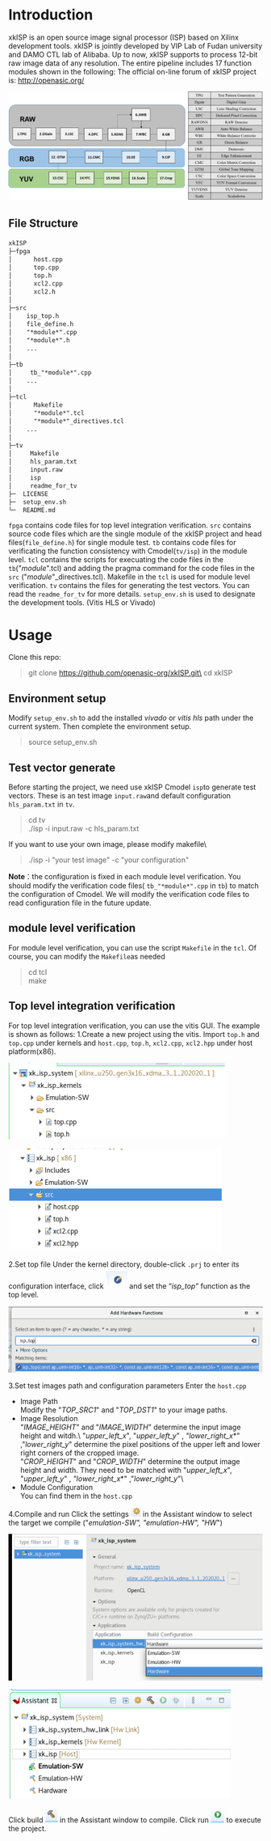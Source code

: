# Introduction
xkISP is an open source image signal processor (ISP) based on Xilinx development tools. 
xkISP is jointly developed by VIP Lab of Fudan university and DAMO CTL lab of Alibaba.
Up to now, xkISP supports to process 12-bit raw image data of any resolution. The entire pipeline includes 17 function modules  shown in the following:
The official on-line forum of xkISP project is: http://openasic.org/

![输入图片说明](imgs/pipeline.png)

##  File Structure

```
xkISP
├─fpga
│      host.cpp
│      top.cpp
│      top.h
│      xcl2.cpp
│      xcl2.h
│     
├─src
│    isp_top.h
│    file_define.h
│    "*module*".cpp
│    "*module*".h
│    ...
│   
├─tb
│     tb_"*module*".cpp
│    ...
│   
├─tcl
│      Makefile
│      "*module*".tcl
│      "*module*"_directives.tcl
│    ...
│   
├─tv
│     Makefile
│     hls_param.txt
│     input.raw
│     isp
│     readme_for_tv
├─  LICENSE
├─  setup_env.sh
└─  README.md
```


  `fpga` contains code files for top level integration verification.
  `src` contains source code files which are the single module of the xkISP project and head files(`file_define.h`) for single module test.
  `tb` contains  code files for verificating the function consistency with  Cmodel(`tv/isp`)  in the module level.
  `tcl` contains  the scripts for  execuating the code files in the `tb`("*module*".tcl) and adding the pragma command for the  code files in the `src` ("*module*"_directives.tcl). Makefile in the  `tcl`  is used for module level verification.
  `tv` contains  the files for generating the test vectors. You can read the `readme_for_tv` for more details.
`setup_env.sh`  is used to designate the development tools. (Vitis HLS or Vivado)
# Usage
Clone this repo:
> git clone https://github.com/openasic-org/xkISP.git\
> cd xkISP

##  Environment setup
Modify `setup_env.sh` to add the installed *vivado* or *vitis hls* path under the current system. Then complete the environment setup.
> source setup_env.sh

##  Test vector generate
Before starting the project, we need use xkISP Cmodel `isp`to generate test vectors. These is an test image `input.raw`and default configuration  `hls_param.txt`  in `tv`.
> cd tv\
> ./isp -i input.raw -c hls_param.txt

If you want to use your own image, please modify makefile\
> ./isp -i "your test image" -c "your configuration"

**Note**：the configuration is fixed in each module level verification. You should modify the verification code files( `tb_"*module*".cpp` in `tb`) to match the configuration of Cmodel. We will modify the  verification code files to read configuration file in the future update.

## module level verification
For module level  verification, you can use the script `Makefile` in the  `tcl`. Of course, you can modify the `Makefile`as needed
> cd tcl\
> make

## Top level integration verification
For top level integration verification, you can use the vitis GUI. The example is shown as follows:
1.Create a new project using the vitis. 
Import `top.h` and `top.cpp` under kernels and  `host.cpp`, `top.h`, `xcl2.cpp`, `xcl2.hpp` under host platform(x86).

![输入图片说明](imgs/1.png)

![输入图片说明](imgs/2.png)

2.Set top file
Under the kernel directory, double-click `.prj` to enter its configuration interface, click ![输入图片说明](imgs/3.png) and set the “*isp_top*” function as the top level.

![输入图片说明](imgs/5.png)

3.Set test images path and configuration parameters
Enter the `host.cpp`
 - Image Path\
   Modify the  "*TOP_SRC1*" and "*TOP_DST1*" to your image paths. 
 - Image Resolution\
   "*IMAGE_HEIGHT*" and "*IMAGE_WIDTH*" determine the input image height and witdh.\ 
   "*upper_left_x*", "*upper_left_y*" , *"lower_right_x**" ,"*lower_right_y*"   determine the pixel positions of the upper left and lower right corners of the cropped image.\
   "*CROP_HEIGHT*" and "*CROP_WIDTH*" determine the output image height and width. They need to be matched with  "*upper_left_x*", "*upper_left_y*" , *"lower_right_x**" ,"*lower_right_y*"\
 - Module Configuration\
   You can find them in the  `host.cpp` 

4.Compile and run
Click the settings ![输入图片说明](imgs/6.png) in the Assistant window to select the target we compile ("*emulation-SW", "emulation-HW", "HW*")

![输入图片说明](imgs/10.png)

![输入图片说明](imgs/9.png)

Click build ![输入图片说明](imgs/7.png) in the Assistant window to compile. Click run ![输入图片说明](imgs/8.png) to execute the project.

 

